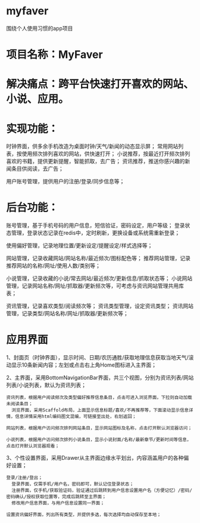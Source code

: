 # myfaver
围绕个人使用习惯的app项目

# 项目名称：MyFaver

# 解决痛点：跨平台快速打开喜欢的网站、小说、应用。
  
# 实现功能：
  时钟界面，供多余手机改造为桌面时钟/天气/新闻的动态显示屏；
  常用网站列表，按使用频次排列喜欢的网站，供快速打开；
  小说推荐，按最近打开频次排列喜欢的书籍，提供更新提醒，智能抓取，去广告；
  资讯推荐，推送你感兴趣的新闻条目供阅读，去广告；
  
  用户账号管理，提供用户的注册/登录/同步信息等；
  

# 后台功能：
  账号管理，基于手机号码的用户信息，短信验证，密码设定，用户等级；
    登录状态管理，登录状态记录在redis中，定时刷新，更换设备或系统需重新登录；
    
  使用偏好管理，记录地理位置/更新设定/提醒设定/样式选择等；
  
  网站管理，记录收藏网站/网站名称/最近频次/图标配色等；
    推荐网站管理，记录推荐网站的名称/网址/使用人数/类别等；
    
  小说管理，记录收藏的小说/常去网站/最近频次/更新信息/抓取状态等；
    小说网站管理，记录网站名称/网址/抓取器/更新频次等，可考虑与资讯网站管理共用库表；
    
  资讯管理，记录喜欢类型/阅读频次等；
    资讯类型管理，设定资讯类型；
    资讯网站管理，记录类型/网站名称/网址/抓取器/更新频次等；
    
# 应用界面

  1、封面页（时钟界面），显示时间、日期/农历通胜/获取地理信息获取当地天气/滚动显示10条新闻内容；左划或点击右上角Home图标进入主界面；
  
  2、主界面，采用BottomNavigationBar界面，共三个视图，分别为资讯列表/网站列表/小说列表，默认为资讯列表；
  
    资讯列表，根据用户阅读频次及类型偏好推荐信息条目，点击可进入浏览界面，下拉则自动加载未阅读条目；
      浏览界面，采用Scaffold布局，上面显示信息标题/喜欢/不再推荐等，下面滚动显示信息详情，信息详情采用html编码图文混编，可链接至出处，右划返回；
      
    网站列表，根据用户访问频次排列网站条目，显示网站图标及名称，点击打开默认浏览器访问；
    
    小说列表，根据用户访问频次排列小说条目，显示小说封面/名称/最新章节/更新时间等信息，点击打开默认浏览器观看；
    
  3、个性设置界面，采用Drawer从主界面边缘水平划出，内容涵盖用户的各种偏好设置；
  
    登录/注册/登出；
      登录界面，仅需手机/用户名，密码即可，默认记住登录状态；
      注册界面，仅手机/获取验证码，验证通过后跳转到用户信息设置用户名（方便记忆）/密码/密码确认/授权获取位置等，完成后跳转至主界面；
      修改用户信息界面，与用户信息设置同一界面；
      
    设置资讯偏好界面，列出所有类型，并提供多选，每次选择均自动保存至本地；
